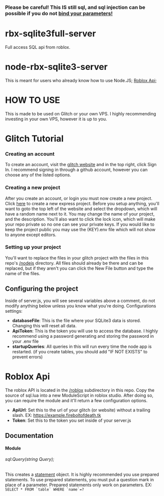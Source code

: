### Please be careful! This IS still sql, and sql injection can be possible if you do not [bind your parameters!](#documentation)

# rbx-sqlite3full-server
Full access SQL api from roblox.

# node-rbx-sqlite3-server
This is meant for users who already know how to use Node.JS;
[Roblox Api](#roblox-api);

# HOW TO USE
This is made to be used on Glitch or your own VPS. I highly recommending investing in your own VPS, however it is up to you.

# Glitch Tutorial
### Creating an account

To create an account, visit the [glitch website](https://glitch.com/) and in the top right, click Sign In. I recommend signing in through a github account, however you can choose any of the listed options.

### Creating a new project

After you create an account, or login you must now create a new project. Click [here](https://glitch.com/edit/#!/remix/hello-express) to create a new express project.
Before you setup anything, you'll want to goto the top left of the website and select the dropdown, which will have a random name next to it. You may change the name of your project, and the description. You'll also want to click the lock icon, which will make your repo private so no one can see your private keys. If you would like to keep the project public you may use the (KEY).env file which will not show to anyone except editors.

### Setting up your project

You'll want to replace the files in your glitch project with the files in this repo's [/nodejs](https://github.com/Fireboltofdeath/rbx-sqlite3full-server/tree/master/nodejs) directory. All files should already be there and can be replaced, but if they aren't you can click the New File button and type the name of the files.

## Configuring the project

Inside of server.js, you will see several variables above a comment, do not modify anything below unless you know what you're doing.
Configurations settings:

- **databaseFile**: This is the file where your SQLite3 data is stored. Changing this will reset all data.
- **ApiToken**: This is the token you will use to access the database. I highly recommend using a password generating and storing the password in your .env file
- **startupQueries**: All queries in this will run every time the node app is restarted. (if you create tables, you should add "IF NOT EXISTS" to prevent errors)

# Roblox Api

The roblox API is located in the [/roblox](https://github.com/Fireboltofdeath/rbx-sqlite3full-server/tree/master/roblox) subdirectory in this repo.
Copy the source of sql.lua into a new ModuleScript in roblox studio. After doing so, you can require the module and it'll return a few configuration options.
- **ApiUrl**: Set this to the url of your glitch (or website) without a trailing slash. EX: https://example.fireboltofdeath.tk
- **Token**: Set this to the token you set inside of your server.js

## Documentation


#### Module
###### sql:Query(string Query);
This creates a [statement](#statement-object) object. It is highly recommended you use prepared statements. To use prepared statements, you must put a question mark in place of a parameter. Prepared statements only work on parameters. EX: ``SELECT * FROM `table` WHERE `name`=?``
